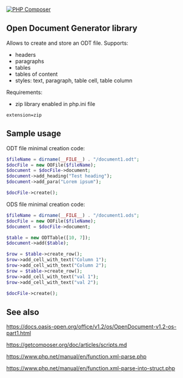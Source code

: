[![PHP Composer](https://github.com/tsv2013/open-office-generator/actions/workflows/php.yml/badge.svg)](https://github.com/tsv2013/open-office-generator/actions/workflows/php.yml)

## Open Document Generator library
  Allows to create and store an ODT file. Supports:
  - headers
  - paragraphs
  - tables
  - tables of content
  - styles: text, paragraph, table cell, table column

  Requirements:
  - zip library enabled in php.ini file
```
extension=zip
```  

## Sample usage
  
  ODT file minimal creation code:

  ```PHP
  $fileName = dirname(__FILE__) . "/document1.odt";
  $docFile = new OOFile($fileName);
  $document = $docFile->document;
  $document->add_heading("Test heading");
  $document->add_para("Lorem ipsum");

  $docFile->create();
  ```

  ODS file minimal creation code:

  ```PHP
  $fileName = dirname(__FILE__) . "/document1.ods";
  $docFile = new OOFile($fileName);
  $document = $docFile->document;

  $table = new ODTTable([10, 7]);
  $document->add($table);

  $row = $table->create_row();
  $row->add_cell_with_text("Column 1");
  $row->add_cell_with_text("Column 2");
  $row = $table->create_row();
  $row->add_cell_with_text("val 1");
  $row->add_cell_with_text("val 2");

  $docFile->create();
  ```


## See also
  https://docs.oasis-open.org/office/v1.2/os/OpenDocument-v1.2-os-part1.html

  https://getcomposer.org/doc/articles/scripts.md

  https://www.php.net/manual/en/function.xml-parse.php

  https://www.php.net/manual/en/function.xml-parse-into-struct.php
